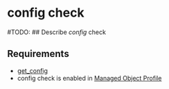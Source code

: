 # config check

#TODO: ## Describe *config* check

## Requirements

* [get_config](../../../dev/scripts/get_config.md)
* config check is enabled in [Managed Object Profile](../../../reference/concepts/managed-object-profile/index.md)
